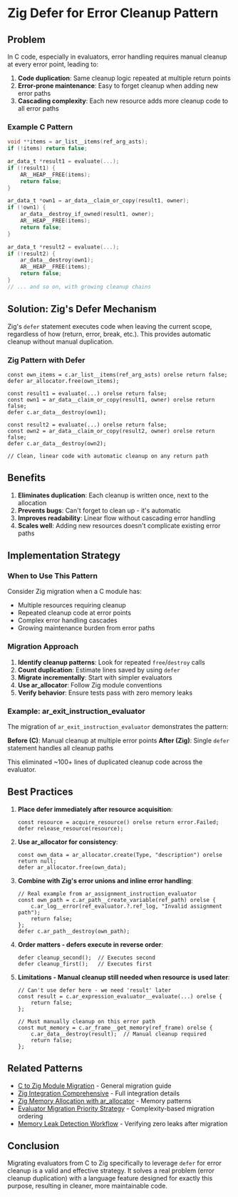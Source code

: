 # Zig Defer for Error Cleanup Pattern

## Problem

In C code, especially in evaluators, error handling requires manual cleanup at every error point, leading to:

1. **Code duplication**: Same cleanup logic repeated at multiple return points
2. **Error-prone maintenance**: Easy to forget cleanup when adding new error paths
3. **Cascading complexity**: Each new resource adds more cleanup code to all error paths

### Example C Pattern

```c
void **items = ar_list__items(ref_arg_asts);
if (!items) return false;

ar_data_t *result1 = evaluate(...);
if (!result1) {
    AR__HEAP__FREE(items);
    return false;
}

ar_data_t *own1 = ar_data__claim_or_copy(result1, owner);
if (!own1) {
    ar_data__destroy_if_owned(result1, owner);
    AR__HEAP__FREE(items);
    return false;
}

ar_data_t *result2 = evaluate(...);
if (!result2) {
    ar_data__destroy(own1);
    AR__HEAP__FREE(items);
    return false;
}
// ... and so on, with growing cleanup chains
```

## Solution: Zig's Defer Mechanism

Zig's `defer` statement executes code when leaving the current scope, regardless of how (return, error, break, etc.). This provides automatic cleanup without manual duplication.

### Zig Pattern with Defer

```zig
const own_items = c.ar_list__items(ref_arg_asts) orelse return false;
defer ar_allocator.free(own_items);

const result1 = evaluate(...) orelse return false;
const own1 = ar_data__claim_or_copy(result1, owner) orelse return false;
defer c.ar_data__destroy(own1);

const result2 = evaluate(...) orelse return false;
const own2 = ar_data__claim_or_copy(result2, owner) orelse return false;
defer c.ar_data__destroy(own2);

// Clean, linear code with automatic cleanup on any return path
```

## Benefits

1. **Eliminates duplication**: Each cleanup is written once, next to the allocation
2. **Prevents bugs**: Can't forget to clean up - it's automatic
3. **Improves readability**: Linear flow without cascading error handling
4. **Scales well**: Adding new resources doesn't complicate existing error paths

## Implementation Strategy

### When to Use This Pattern

Consider Zig migration when a C module has:
- Multiple resources requiring cleanup
- Repeated cleanup code at error points
- Complex error handling cascades
- Growing maintenance burden from error paths

### Migration Approach

1. **Identify cleanup patterns**: Look for repeated `free`/`destroy` calls
2. **Count duplication**: Estimate lines saved by using `defer`
3. **Migrate incrementally**: Start with simpler evaluators
4. **Use ar_allocator**: Follow Zig module conventions
5. **Verify behavior**: Ensure tests pass with zero memory leaks

### Example: ar_exit_instruction_evaluator

The migration of `ar_exit_instruction_evaluator` demonstrates the pattern:

**Before (C)**: Manual cleanup at multiple error points
**After (Zig)**: Single `defer` statement handles all cleanup paths

This eliminated ~100+ lines of duplicated cleanup code across the evaluator.

## Best Practices

1. **Place defer immediately after resource acquisition**:
   ```zig
   const resource = acquire_resource() orelse return error.Failed;
   defer release_resource(resource);
   ```

2. **Use ar_allocator for consistency**:
   ```zig
   const own_data = ar_allocator.create(Type, "description") orelse return null;
   defer ar_allocator.free(own_data);
   ```

3. **Combine with Zig's error unions and inline error handling**:
   ```zig
   // Real example from ar_assignment_instruction_evaluator
   const own_path = c.ar_path__create_variable(ref_path) orelse {
       c.ar_log__error(ref_evaluator.?.ref_log, "Invalid assignment path");
       return false;
   };
   defer c.ar_path__destroy(own_path);
   ```

4. **Order matters - defers execute in reverse order**:
   ```zig
   defer cleanup_second();  // Executes second
   defer cleanup_first();   // Executes first
   ```

5. **Limitations - Manual cleanup still needed when resource is used later**:
   ```zig
   // Can't use defer here - we need 'result' later
   const result = c.ar_expression_evaluator__evaluate(...) orelse {
       return false;
   };
   
   // Must manually cleanup on this error path
   const mut_memory = c.ar_frame__get_memory(ref_frame) orelse {
       c.ar_data__destroy(result);  // Manual cleanup required
       return false;
   };
   ```

## Related Patterns

- [C to Zig Module Migration](c-to-zig-module-migration.md) - General migration guide
- [Zig Integration Comprehensive](zig-integration-comprehensive.md) - Full integration details
- [Zig Memory Allocation with ar_allocator](zig-memory-allocation-with-ar-allocator.md) - Memory patterns
- [Evaluator Migration Priority Strategy](evaluator-migration-priority-strategy.md) - Complexity-based migration ordering
- [Memory Leak Detection Workflow](memory-leak-detection-workflow.md) - Verifying zero leaks after migration

## Conclusion

Migrating evaluators from C to Zig specifically to leverage `defer` for error cleanup is a valid and effective strategy. It solves a real problem (error cleanup duplication) with a language feature designed for exactly this purpose, resulting in cleaner, more maintainable code.
